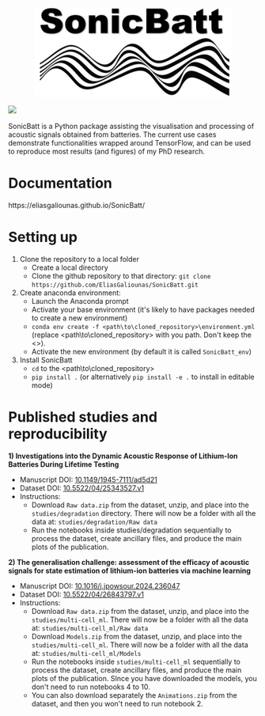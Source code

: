 <!-- <h1 align="center">SonicBatt</h1> -->
<!-- ![SonicBatt](assets/SonicBatt_logo.png)
 -->
 <p align="center">
 <img src="assets/SonicBatt_logo.png" alt="SonicBatt" width="400"/>
 </p>
<a href="https://codecov.io/gh/EliasGaliounas/SonicBatt" > 
 <img src="https://codecov.io/gh/EliasGaliounas/SonicBatt/branch/main/graph/badge.svg?token=O7VLF7G0P9"/> 
 </a>

SonicBatt is a Python package assisting the visualisation and processing of acoustic signals obtained from batteries. The current use cases demonstrate functionalities wrapped around TensorFlow, and can be used to reproduce most results (and figures) of my PhD research.

<h1 align="left">Documentation</h1>
https://eliasgaliounas.github.io/SonicBatt/

<h1 align="left">Setting up</h1>

1) Clone the repository to a local folder
   - Create a local directory
   - Clone the github repository to that directory: `git clone https://github.com/EliasGaliounas/SonicBatt.git`
2) Create anaconda environment:
   - Launch the Anaconda prompt
   - Activate your base environment (it's likely to have packages needed to create a new environment)
   - `conda env create -f <path\to\cloned_repository>\environment.yml` (replace <path\to\cloned_repository> with you path. Don't keep the <>).
   - Activate the new environment (by default it is called `SonicBatt_env`)
3) Install SonicBatt
   - `cd` to the <path\to\cloned_repository>
   - `pip install .` (or alternatively `pip install -e .` to install in editable mode)

<h1 align="left">Published studies and reproducibility</h1>

**1) Investigations into the Dynamic Acoustic Response of Lithium-Ion Batteries During Lifetime Testing**
   - Manuscript DOI: [10.1149/1945-7111/ad5d21](https://doi.org/10.1149/1945-7111/ad5d21)
   - Dataset DOI: [10.5522/04/25343527.v1](https://doi.org/10.5522/04/25343527.v1)
   - Instructions:
      - Download `Raw data.zip` from the dataset, unzip, and place into the `studies/degradation` directory. There will now be a folder with all the data at: `studies/degradation/Raw data`
      - Run the notebooks inside studies/degradation sequentially to process the dataset, create ancillary files, and produce the main plots of the publication.

**2) The generalisation challenge: assessment of the efficacy of acoustic signals for state estimation of lithium-ion batteries via machine learning**
   - Manuscript DOI: [10.1016/j.jpowsour.2024.236047](https://doi.org/10.1016/j.jpowsour.2024.236047)
   - Dataset DOI: [10.5522/04/26843797.v1](https://doi.org/10.5522/04/26843797.v1)
   - Instructions:
      - Download `Raw data.zip` from the dataset, unzip, and place into the `studies/multi-cell_ml`. There will now be a folder with all the data at: `studies/multi-cell_ml/Raw data`
      - Download `Models.zip` from the dataset, unzip, and place into the `studies/multi-cell_ml`. There will now be a folder with all the data at: `studies/multi-cell_ml/Models`
      - Run the notebooks inside `studies/multi-cell_ml` sequentially to process the dataset, create ancillary files, and produce the main plots of the publication. SInce you have downloaded the models, you don't need to run notebooks 4 to 10.
      - You can also download separately the `Animations.zip` from the dataset, and then you won't need to run notebook 2.